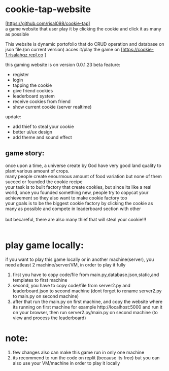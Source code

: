 # cookie-tap-website
[https://github.com/risal098/cookie-tap] <br />
a game website that user play it by clicking the cookie and click it as many as possible

This website is dynamic portofolio that do CRUD operation and database on json file.(on current version) 
acces it/play the game on [https://cookie-1.risalahqz.repl.co ]

this gaming website is on version 0.0.1.23 beta
feature: 
- register
- login
- tapping the cookie
- give friend cookies
- leaderboard system
- receive cookies from friend
- show current cookie (server realtime)
  

update:
- add thief to steal your cookie
- better ui/ux design
- add theme and sound effect



## game story:<br />
once upon a time, a universe create by God have very good land quality to plant various amount of crops. <br />many people create enourmous amount of food variation but none of them succed or founded the cookie recipe <br />
your task is to built factory that create cookies, but since its like a real world, once you founded something new, people try to copycat your achievement so they also want to make cookie factory too <br />
your goals is to be the biggest cookie factory by clicking the cookie as many as possible and compete in leaderboard section with other
<br /> <br />
but becareful, there are also many thief that will steal your cookie!!!
  <br /><br />

# play game locally:<br />
if you want to play this game locally or in another machine(server), you need atleast 2 machine/server/VM, in order to play it fully<br />
1. first you have to copy code/file from main.py,database.json,static,and templates to first machine
2. second, you have to copy code/file from server2.py and leaderboard.json to second machine (dont forget to rename server2.py to main.py on second machine)
3. after that run the main.py on first machine, and copy the website where its running on first machine for example http://localhost:5000 and run it on your browser, then run server2.py/main.py on second machine (to view and process the leaderboard)

   
# note:
1. few changes also can make this game run in only one machine
2. its recommend to run the code on replit (because its free) but you can also use your VM/machine in order to play it locally


